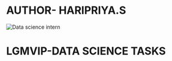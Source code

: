 # AUTHOR- HARIPRIYA.S

![Data science intern](https://user-images.githubusercontent.com/86311422/128681281-ec6e3460-6d02-45b2-b256-1e6c4332d0b0.png)

# LGMVIP-DATA SCIENCE TASKS

